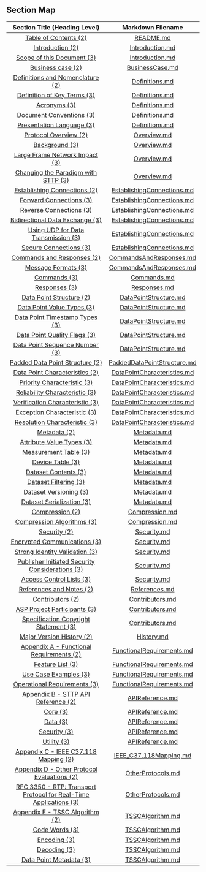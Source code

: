 ## Section Map

| Section Title (Heading Level) | Markdown Filename |
|:-----------------------------:|:-----------------:|
| [Table of Contents (2)](README.md#table-of-contents) | [README.md](README.md) |
| [Introduction (2)](Introduction.md#introduction) | [Introduction.md](Introduction.md) |
| [Scope of this Document (3)](Introduction.md#scope-of-this-document) | [Introduction.md](Introduction.md) |
| [Business case (2)](BusinessCase.md#business-case) | [BusinessCase.md](BusinessCase.md) |
| [Definitions and Nomenclature (2)](Definitions.md#definitions-and-nomenclature) | [Definitions.md](Definitions.md) |
| [Definition of Key Terms (3)](Definitions.md#definition-of-key-terms) | [Definitions.md](Definitions.md) |
| [Acronyms (3)](Definitions.md#acronyms) | [Definitions.md](Definitions.md) |
| [Document Conventions (3)](Definitions.md#document-conventions) | [Definitions.md](Definitions.md) |
| [Presentation Language (3)](Definitions.md#presentation-language) | [Definitions.md](Definitions.md) |
| [Protocol Overview (2)](Overview.md#protocol-overview) | [Overview.md](Overview.md) |
| [Background (3)](Overview.md#background) | [Overview.md](Overview.md) |
| [Large Frame Network Impact (3)](Overview.md#large-frame-network-impact) | [Overview.md](Overview.md) |
| [Changing the Paradigm with STTP (3)](Overview.md#changing-the-paradigm-with-sttp) | [Overview.md](Overview.md) |
| [Establishing Connections (2)](EstablishingConnections.md#establishing-connections) | [EstablishingConnections.md](EstablishingConnections.md) |
| [Forward Connections (3)](EstablishingConnections.md#forward-connections) | [EstablishingConnections.md](EstablishingConnections.md) |
| [Reverse Connections (3)](EstablishingConnections.md#reverse-connections) | [EstablishingConnections.md](EstablishingConnections.md) |
| [Bidirectional Data Exchange (3)](EstablishingConnections.md#bidirectional-data-exchange) | [EstablishingConnections.md](EstablishingConnections.md) |
| [Using UDP for Data Transmission (3)](EstablishingConnections.md#using-udp-for-data-transmission) | [EstablishingConnections.md](EstablishingConnections.md) |
| [Secure Connections (3)](EstablishingConnections.md#secure-connections) | [EstablishingConnections.md](EstablishingConnections.md) |
| [Commands and Responses (2)](CommandsAndResponses.md#commands-and-responses) | [CommandsAndResponses.md](CommandsAndResponses.md) |
| [Message Formats (3)](CommandsAndResponses.md#message-formats) | [CommandsAndResponses.md](CommandsAndResponses.md) |
| [Commands (3)](Commands.md#commands) | [Commands.md](Commands.md) |
| [Responses (3)](Responses.md#responses) | [Responses.md](Responses.md) |
| [Data Point Structure (2)](DataPointStructure.md#data-point-structure) | [DataPointStructure.md](DataPointStructure.md) |
| [Data Point Value Types (3)](DataPointStructure.md#data-point-value-types) | [DataPointStructure.md](DataPointStructure.md) |
| [Data Point Timestamp Types (3)](DataPointStructure.md#data-point-timestamp-types) | [DataPointStructure.md](DataPointStructure.md) |
| [Data Point Quality Flags (3)](DataPointStructure.md#data-point-quality-flags) | [DataPointStructure.md](DataPointStructure.md) |
| [Data Point Sequence Number (3)](DataPointStructure.md#data-point-sequence-number) | [DataPointStructure.md](DataPointStructure.md) |
| [Padded Data Point Structure (2)](PaddedDataPointStructure.md#padded-data-point-structure) | [PaddedDataPointStructure.md](PaddedDataPointStructure.md) |
| [Data Point Characteristics (2)](DataPointCharacteristics.md#data-point-characteristics) | [DataPointCharacteristics.md](DataPointCharacteristics.md) |
| [Priority Characteristic (3)](DataPointCharacteristics.md#priority-characteristic) | [DataPointCharacteristics.md](DataPointCharacteristics.md) |
| [Reliability Characteristic (3)](DataPointCharacteristics.md#reliability-characteristic) | [DataPointCharacteristics.md](DataPointCharacteristics.md) |
| [Verification Characteristic (3)](DataPointCharacteristics.md#verification-characteristic) | [DataPointCharacteristics.md](DataPointCharacteristics.md) |
| [Exception Characteristic (3)](DataPointCharacteristics.md#exception-characteristic) | [DataPointCharacteristics.md](DataPointCharacteristics.md) |
| [Resolution Characteristic (3)](DataPointCharacteristics.md#resolution-characteristic) | [DataPointCharacteristics.md](DataPointCharacteristics.md) |
| [Metadata (2)](Metadata.md#metadata) | [Metadata.md](Metadata.md) |
| [Attribute Value Types (3)](Metadata.md#attribute-value-types) | [Metadata.md](Metadata.md) |
| [Measurement Table (3)](Metadata.md#measurement-table) | [Metadata.md](Metadata.md) |
| [Device Table (3)](Metadata.md#device-table) | [Metadata.md](Metadata.md) |
| [Dataset Contents (3)](Metadata.md#dataset-contents) | [Metadata.md](Metadata.md) |
| [Dataset Filtering (3)](Metadata.md#dataset-filtering) | [Metadata.md](Metadata.md) |
| [Dataset Versioning (3)](Metadata.md#dataset-versioning) | [Metadata.md](Metadata.md) |
| [Dataset Serialization (3)](Metadata.md#dataset-serialization) | [Metadata.md](Metadata.md) |
| [Compression (2)](Compression.md#compression) | [Compression.md](Compression.md) |
| [Compression Algorithms (3)](Compression.md#compression-algorithms) | [Compression.md](Compression.md) |
| [Security (2)](Security.md#security) | [Security.md](Security.md) |
| [Encrypted Communications (3)](Security.md#encrypted-communications) | [Security.md](Security.md) |
| [Strong Identity Validation (3)](Security.md#strong-identity-validation) | [Security.md](Security.md) |
| [Publisher Initiated Security Considerations (3)](Security.md#publisher-initiated-security-considerations) | [Security.md](Security.md) |
| [Access Control Lists (3)](Security.md#access-control-lists) | [Security.md](Security.md) |
| [References and Notes (2)](References.md#references-and-notes) | [References.md](References.md) |
| [Contributors (2)](Contributors.md#contributors) | [Contributors.md](Contributors.md) |
| [ASP Project Participants (3)](Contributors.md#asp-project-participants) | [Contributors.md](Contributors.md) |
| [Specification Copyright Statement (3)](Contributors.md#specification-copyright-statement) | [Contributors.md](Contributors.md) |
| [Major Version History (2)](History.md#major-version-history) | [History.md](History.md) |
| [Appendix A - Functional Requirements (2)](FunctionalRequirements.md#appendix-a---functional-requirements) | [FunctionalRequirements.md](FunctionalRequirements.md) |
| [Feature List (3)](FunctionalRequirements.md#feature-list) | [FunctionalRequirements.md](FunctionalRequirements.md) |
| [Use Case Examples (3)](FunctionalRequirements.md#use-case-examples) | [FunctionalRequirements.md](FunctionalRequirements.md) |
| [Operational Requirements (3)](FunctionalRequirements.md#operational-requirements) | [FunctionalRequirements.md](FunctionalRequirements.md) |
| [Appendix B - STTP API Reference (2)](APIReference.md#appendix-b---sttp-api-reference) | [APIReference.md](APIReference.md) |
| [Core (3)](APIReference.md#core) | [APIReference.md](APIReference.md) |
| [Data (3)](APIReference.md#data) | [APIReference.md](APIReference.md) |
| [Security (3)](APIReference.md#security) | [APIReference.md](APIReference.md) |
| [Utility (3)](APIReference.md#utility) | [APIReference.md](APIReference.md) |
| [Appendix C - IEEE C37.118 Mapping (2)](IEEE_C37.118Mapping.md#appendix-c---ieee-c37-118-mapping) | [IEEE_C37.118Mapping.md](IEEE_C37.118Mapping.md) |
| [Appendix D - Other Protocol Evaluations (2)](OtherProtocols.md#appendix-d---other-protocol-evaluations) | [OtherProtocols.md](OtherProtocols.md) |
| [RFC 3350 - RTP: Transport Protocol for Real-Time Applications (3)](OtherProtocols.md#rfc-3350---rtp-transport-protocol-for-real-time-applications) | [OtherProtocols.md](OtherProtocols.md) |
| [Appendix E - TSSC Algorithm (2)](TSSCAlgorithm.md#appendix-e---tssc-algorithm) | [TSSCAlgorithm.md](TSSCAlgorithm.md) |
| [Code Words (3)](TSSCAlgorithm.md#code-words) | [TSSCAlgorithm.md](TSSCAlgorithm.md) |
| [Encoding (3)](TSSCAlgorithm.md#encoding) | [TSSCAlgorithm.md](TSSCAlgorithm.md) |
| [Decoding (3)](TSSCAlgorithm.md#decoding) | [TSSCAlgorithm.md](TSSCAlgorithm.md) |
| [Data Point Metadata (3)](TSSCAlgorithm.md#data-point-metadata) | [TSSCAlgorithm.md](TSSCAlgorithm.md) |
